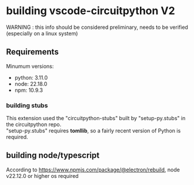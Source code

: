 # building vscode-circuitpython V2

WARNING : this info should be considered preliminary, needs to be verified (especially on a linux system) 


## Requirements

Minumum versions:
  - python: 3.11.0
  - node: 22.18.0
  - npm: 10.9.3



### building stubs
This extension used the "circuitpython-stubs" built by "setup-py.stubs" in the circuitpython repo.  
"setup-py.stubs" requires **tomllib**, so a fairly recent version of Python is required.

## building node/typescript

According to https://www.npmjs.com/package/@electron/rebuild, node v22.12.0 or higher os required
